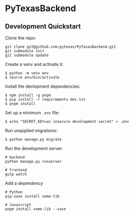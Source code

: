 # PyTexasBackend

## Development Quickstart

Clone the repo:

```
git clone git@github.com:pytexas/PyTexasBackend.git
git submodule init
git submodule update
```

Create a venv and activate it:

```
$ python -m venv env
$ source env/bin/activate
```

Install the devlopment dependencies:

```
$ npm install -g pnpm
$ pip install -r requirements-dev.txt
$ pnpm install
```

Set up a minimum `.env` file:
```
$ echo "SECRET_KEY=an insecure development secret" > .env
```

Run unapplied migrations:

```
$ python manage.py migrate
```

Run the development server:
```
# backend
python manage.py runserver

# frontend
gulp watch
```

Add a dependency

```
# Python
pip-save install some-lib

# Javascript
pnpm install some-lib --save
```